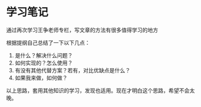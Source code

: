 # 学习笔记

通过再次学习王争老师专栏，写文章的方法有很多值得学习的地方

根据提纲自己总结了一下以下几点：
1. 是什么？解决什么问题？
2. 如何实现的？怎么使用？
3. 有没有其他代替方案？若有，对比优缺点是什么？
4. 如果我来做，如何做？

以上思路，套用其他知识的学习，发现也适用。现在才明白这个思路，希望不会太晚。
